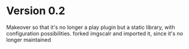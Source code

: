 # Version 0.2
Makeover so that it's no longer a play plugin but a static library, with configuration possibilities.
forked imgscalr and imported it, since it's no longer maintained

